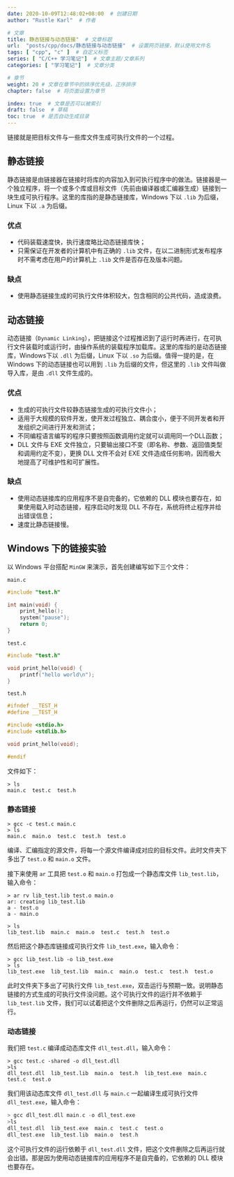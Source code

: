 ```yaml
---
date: 2020-10-09T12:48:02+08:00  # 创建日期
author: "Rustle Karl"  # 作者

# 文章
title: 静态链接与动态链接"  # 文章标题
url:  "posts/cpp/docs/静态链接与动态链接"  # 设置网页链接，默认使用文件名
tags: [ "cpp", "c" ]  # 自定义标签
series: [ "C/C++ 学习笔记"]  # 文章主题/文章系列
categories: [ "学习笔记"]  # 文章分类

# 章节
weight: 20 # 文章在章节中的排序优先级，正序排序
chapter: false  # 将页面设置为章节

index: true  # 文章是否可以被索引
draft: false  # 草稿
toc: true  # 是否自动生成目录
---
```


链接就是把目标文件与一些库文件生成可执行文件的一个过程。

## 静态链接

静态链接是由链接器在链接时将库的内容加入到可执行程序中的做法。链接器是一个独立程序，将一个或多个库或目标文件（先前由编译器或汇编器生成）链接到一块生成可执行程序。这里的库指的是静态链接库，Windows 下以 `.lib` 为后缀，Linux 下以 `.a` 为后缀。

### 优点

- 代码装载速度快，执行速度略比动态链接库快；
- 只需保证在开发者的计算机中有正确的 `.lib` 文件，在以二进制形式发布程序时不需考虑在用户的计算机上 `.lib` 文件是否存在及版本问题。

### 缺点

- 使用静态链接生成的可执行文件体积较大，包含相同的公共代码，造成浪费。

## 动态链接

动态链接（`Dynamic Linking`），把链接这个过程推迟到了运行时再进行，在可执行文件装载时或运行时，由操作系统的装载程序加载库。这里的库指的是动态链接库，Windows下以 `.dll` 为后缀，Linux 下以 `.so` 为后缀。值得一提的是，在 Windows 下的动态链接也可以用到 `.lib` 为后缀的文件，但这里的 `.lib` 文件叫做导入库，是由 `.dll` 文件生成的。

### 优点

- 生成的可执行文件较静态链接生成的可执行文件小；
- 适用于大规模的软件开发，使开发过程独立、耦合度小，便于不同开发者和开发组织之间进行开发和测试；
- 不同编程语言编写的程序只要按照函数调用约定就可以调用同一个DLL函数；
- DLL 文件与 EXE 文件独立，只要输出接口不变（即名称、参数、返回值类型和调用约定不变），更换 DLL 文件不会对 EXE 文件造成任何影响，因而极大地提高了可维护性和可扩展性。

### 缺点

- 使用动态链接库的应用程序不是自完备的，它依赖的 DLL 模块也要存在，如果使用载入时动态链接，程序启动时发现 DLL 不存在，系统将终止程序并给出错误信息；
- 速度比静态链接慢。

## Windows 下的链接实验

以 Windows 平台搭配 `MinGW` 来演示，首先创建编写如下三个文件：

`main.c`

```c
#include "test.h"

int main(void) {
    print_hello();
    system("pause");
    return 0;
}
```

`test.c`

```c
#include "test.h"

void print_hello(void) {
    printf("hello world\n");
}
```

`test.h`

```c
#ifndef __TEST_H
#define __TEST_H

#include <stdio.h>
#include <stdlib.h>

void print_hello(void);

#endif
```

文件如下：

```shell
> ls
main.c  test.c  test.h
```

### 静态链接

```shell
> gcc -c test.c main.c
> ls
main.c  main.o  test.c  test.h  test.o
```

编译、汇编指定的源文件，将每一个源文件编译成对应的目标文件。此时文件夹下多出了 `test.o` 和 `main.o` 文件。

接下来使用 `ar` 工具把 `test.o` 和 `main.o` 打包成一个静态库文件 `lib_test.lib`，输入命令：

```shell
> ar rv lib_test.lib test.o main.o
ar: creating lib_test.lib
a - test.o
a - main.o
```

```shell
> ls
lib_test.lib  main.c  main.o  test.c  test.h  test.o
```

然后把这个静态库链接成可执行文件 `lib_test.exe`，输入命令：

```shell
> gcc lib_test.lib -o lib_test.exe
> ls
lib_test.exe  lib_test.lib  main.c  main.o  test.c  test.h  test.o
```

此时文件夹下多出了可执行文件 `lib_test.exe`，双击运行与预期一致。说明静态链接的方式生成的可执行文件没问题。这个可执行文件的运行并不依赖于 `lib_test.lib` 文件，我们可以试着把这个文件删除之后再运行，仍然可以正常运行。

### 动态链接

我们把 `test.c` 编译成动态库文件 `dll_test.dll`，输入命令：

```shell
> gcc test.c -shared -o dll_test.dll
>ls
dll_test.dll  lib_test.lib  main.o  test.h  lib_test.exe  main.c  test.c  test.o
```

我们用该动态库文件 `dll_test.dll` 与 `main.c` 一起编译生成可执行文件 `dll_test.exe`，输入命令：

```c
> gcc dll_test.dll main.c -o dll_test.exe
>ls
dll_test.dll  lib_test.exe  main.c  test.c  test.o
dll_test.exe  lib_test.lib  main.o  test.h
```

这个可执行文件的运行依赖于 `dll_test.dll` 文件，把这个文件删除之后再运行就会出错。那是因为使用动态链接库的应用程序不是自完备的，它依赖的 DLL 模块也要存在。
